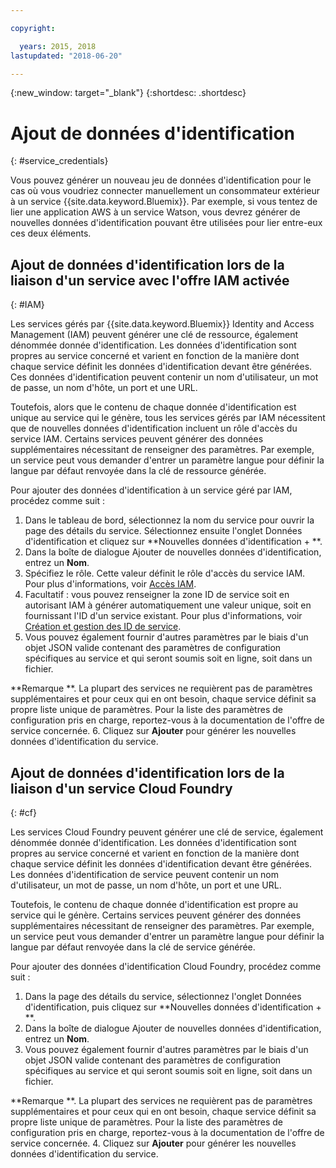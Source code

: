 ```yaml
---

copyright:

  years: 2015, 2018
lastupdated: "2018-06-20"

---
```


{:new_window: target="_blank"}
{:shortdesc: .shortdesc}


# Ajout de données d'identification
{: #service_credentials}

Vous pouvez générer un nouveau jeu de données d'identification pour le cas où vous voudriez connecter manuellement un consommateur extérieur à un service {{site.data.keyword.Bluemix}}. Par exemple, si vous tentez de lier une application AWS à un service Watson, vous devrez générer de nouvelles données d'identification pouvant être utilisées pour lier entre-eux ces deux éléments.

## Ajout de données d'identification lors de la liaison d'un service avec l'offre IAM activée
{: #IAM}

Les services gérés par {{site.data.keyword.Bluemix}} Identity and Access Management (IAM) peuvent générer une clé de ressource, également dénommée donnée d'identification. Les données d'identification sont propres au service concerné et varient en fonction de la manière dont chaque service définit les données d'identification devant être générées. Ces données d'identification peuvent contenir un nom d'utilisateur, un mot de passe, un nom d'hôte, un port et une URL.

Toutefois, alors que le contenu de chaque donnée d'identification est unique au service qui le génère, tous les services gérés par IAM nécessitent que de nouvelles données d'identification incluent un rôle d'accès du service IAM. Certains services peuvent générer des données supplémentaires nécessitant de renseigner des paramètres. Par exemple, un service peut vous demander d'entrer un paramètre langue pour définir la langue par défaut renvoyée dans la clé de ressource générée.

Pour ajouter des données d'identification à un service géré par IAM, procédez comme suit :

1. Dans le tableau de bord, sélectionnez la nom du service pour ouvrir la page des détails du service. Sélectionnez ensuite l'onglet Données d'identification et cliquez sur **Nouvelles données d'identification + **.
2. Dans la boîte de dialogue Ajouter de nouvelles données d'identification, entrez un **Nom**.
3. Spécifiez le rôle. Cette valeur définit le rôle d'accès du service IAM. Pour plus d'informations, voir [Accès IAM](/docs/iam/users_roles.html#userroles).
4. Facultatif : vous pouvez renseigner la zone ID de service soit en autorisant IAM à générer automatiquement une valeur unique, soit en fournissant l'ID d'un service existant. Pour plus d'informations, voir [Création et gestion des ID de service](/docs/iam/serviceid.html#serviceids).
5. Vous pouvez également fournir d'autres paramètres par le biais d'un objet JSON valide contenant des paramètres de configuration spécifiques au service et qui seront soumis soit en ligne, soit dans un fichier.

  **Remarque **. La plupart des services ne requièrent pas de paramètres supplémentaires et pour ceux qui en ont besoin, chaque service définit sa propre liste unique de paramètres. Pour la liste des paramètres de configuration pris en charge, reportez-vous à la documentation de l'offre de service concernée.
6. Cliquez sur **Ajouter** pour générer les nouvelles données d'identification du service.

## Ajout de données d'identification lors de la liaison d'un service Cloud Foundry
{: #cf}

Les services Cloud Foundry peuvent générer une clé de service, également dénommée donnée d'identification. Les données d'identification sont propres au service concerné et varient en fonction de la manière dont chaque service définit les données d'identification devant être générées. Les données d'identification de service peuvent contenir un nom d'utilisateur, un mot de passe, un nom d'hôte, un port et une URL.

Toutefois, le contenu de chaque donnée d'identification est propre au service qui le génère. Certains services peuvent générer des données supplémentaires nécessitant de renseigner des paramètres. Par exemple, un service peut vous demander d'entrer un paramètre langue pour définir la langue par défaut renvoyée dans la clé de service générée.

Pour ajouter des données d'identification Cloud Foundry, procédez comme suit :

1. Dans la page des détails du service, sélectionnez l'onglet Données d'identification, puis cliquez sur **Nouvelles données d'identification + **.
2. Dans la boîte de dialogue Ajouter de nouvelles données d'identification, entrez un **Nom**.
3. Vous pouvez également fournir d'autres paramètres par le biais d'un objet JSON valide contenant des paramètres de configuration spécifiques au service et qui seront soumis soit en ligne, soit dans un fichier.

  **Remarque **. La plupart des services ne requièrent pas de paramètres supplémentaires et pour ceux qui en ont besoin, chaque service définit sa propre liste unique de paramètres. Pour la liste des paramètres de configuration pris en charge, reportez-vous à la documentation de l'offre de service concernée.
4. Cliquez sur **Ajouter** pour générer les nouvelles données d'identification du service.

